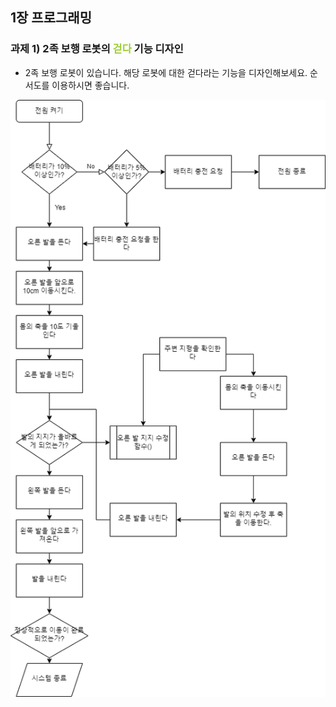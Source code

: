 ## 1장 프로그래밍
### 과제 1) 2족 보행 로봇의 <span style="color:yellowgreen">걷다</span> 기능 디자인
* 2족 보행 로봇이 있습니다. 해당 로봇에 대한 걷다라는 기능을 디자인해보세요. 순서도를 이용하시면 좋습니다.

![걷는 로봇 순서도](../../src/img/week1-1.png)